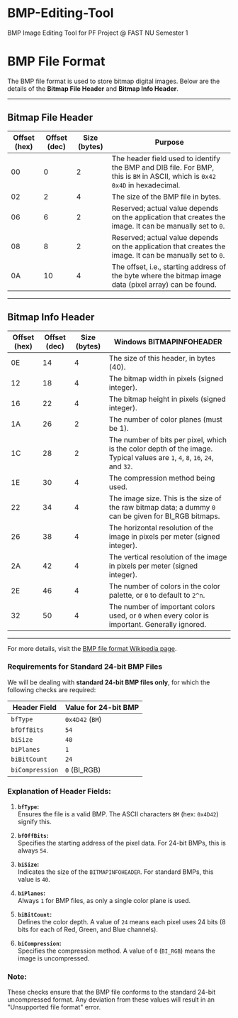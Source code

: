 # BMP-Editing-Tool
BMP Image Editing Tool for PF Project @ FAST NU Semester 1

# BMP File Format

The BMP file format is used to store bitmap digital images. Below are the details of the **Bitmap File Header** and **Bitmap Info Header**.

---

## Bitmap File Header

| Offset (hex) | Offset (dec) | Size (bytes) | Purpose                                                                                                                                 |
|--------------|--------------|--------------|-----------------------------------------------------------------------------------------------------------------------------------------|
| 00           | 0            | 2            | The header field used to identify the BMP and DIB file. For BMP, this is `BM` in ASCII, which is `0x42 0x4D` in hexadecimal.            |
| 02           | 2            | 4            | The size of the BMP file in bytes.                                                                                                     |
| 06           | 6            | 2            | Reserved; actual value depends on the application that creates the image. It can be manually set to `0`.                              |
| 08           | 8            | 2            | Reserved; actual value depends on the application that creates the image. It can be manually set to `0`.                              |
| 0A           | 10           | 4            | The offset, i.e., starting address of the byte where the bitmap image data (pixel array) can be found.                                 |

---

## Bitmap Info Header

| Offset (hex) | Offset (dec) | Size (bytes) | Windows BITMAPINFOHEADER                                                                                                               |
|--------------|--------------|--------------|-----------------------------------------------------------------------------------------------------------------------------------------|
| 0E           | 14           | 4            | The size of this header, in bytes (40).                                                                                                |
| 12           | 18           | 4            | The bitmap width in pixels (signed integer).                                                                                           |
| 16           | 22           | 4            | The bitmap height in pixels (signed integer).                                                                                          |
| 1A           | 26           | 2            | The number of color planes (must be 1).                                                                                                |
| 1C           | 28           | 2            | The number of bits per pixel, which is the color depth of the image. Typical values are `1`, `4`, `8`, `16`, `24`, and `32`.           |
| 1E           | 30           | 4            | The compression method being used.                                                                                                     |
| 22           | 34           | 4            | The image size. This is the size of the raw bitmap data; a dummy `0` can be given for BI_RGB bitmaps.                                   |
| 26           | 38           | 4            | The horizontal resolution of the image in pixels per meter (signed integer).                                                           |
| 2A           | 42           | 4            | The vertical resolution of the image in pixels per meter (signed integer).                                                             |
| 2E           | 46           | 4            | The number of colors in the color palette, or `0` to default to `2^n`.                                                                 |
| 32           | 50           | 4            | The number of important colors used, or `0` when every color is important. Generally ignored.                                          |

---

For more details, visit the [BMP file format Wikipedia page](https://en.wikipedia.org/wiki/BMP_file_format).


### Requirements for Standard 24-bit BMP Files

We will be dealing with **standard 24-bit BMP files only**, for which the following checks are required:

| **Header Field**  | **Value for 24-bit BMP** |
|--------------------|--------------------------|
| `bfType`          | `0x4D42` (`BM`)         |
| `bfOffBits`       | `54`                    |
| `biSize`          | `40`                    |
| `biPlanes`        | `1`                     |
| `biBitCount`      | `24`                    |
| `biCompression`   | `0` (BI_RGB)            |

### Explanation of Header Fields:
1. **`bfType`:**  
   Ensures the file is a valid BMP. The ASCII characters `BM` (hex: `0x4D42`) signify this.

2. **`bfOffBits`:**  
   Specifies the starting address of the pixel data. For 24-bit BMPs, this is always `54`.

3. **`biSize`:**  
   Indicates the size of the `BITMAPINFOHEADER`. For standard BMPs, this value is `40`.

4. **`biPlanes`:**  
   Always `1` for BMP files, as only a single color plane is used.

5. **`biBitCount`:**  
   Defines the color depth. A value of `24` means each pixel uses 24 bits (8 bits for each of Red, Green, and Blue channels).

6. **`biCompression`:**  
   Specifies the compression method. A value of `0` (`BI_RGB`) means the image is uncompressed.

### Note:
These checks ensure that the BMP file conforms to the standard 24-bit uncompressed format. Any deviation from these values will result in an "Unsupported file format" error.

